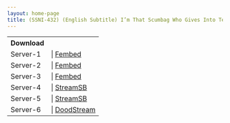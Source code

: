 ```yaml
---
layout: home-page
title: (SSNI-432) (English Subtitle) I’m That Scumbag Who Gives Into Temptation When My Girlfriend’s Busty Little Sister Provokes Me With Her Bra-Less F-Cup Tits. Yua Mikami
---
```


<table><tbody>
<tr>
<th>Download</th>
</tr>
<tr>
<td>Server-1</td>
<td>| <a href="https://javpoll.com/f/mgrr1f50n5r-rl7" target="_blank">Fembed</a></td>
</tr>
<tr>
<td>Server-2</td>
<td>| <a href="https://watchjavnow.xyz/f/ygj4wse86lp-8ml" target="_blank">Fembed</a></td>
</tr>
<tr>
<td>Server-3</td>
<td>| <a href="https://javhdfree.icu/f/d-yx4uxzygznp84" target="_blank">Fembed</a></td>
</tr>
<tr>
<td>Server-4</td>
<td>| <a href="https://sbfull.com/d/4y6dbdoz97mq.html" target="_blank">StreamSB</a></td>
</tr>
<tr>
<td>Server-5</td>
<td>| <a href="https://javside.com/d/o5e2821u25np.html" target="_blank">StreamSB</a></td>
</tr>
<tr>
<td>Server-6</td>
<td>| <a href="https://dood.pm/d/yemzex6ndzs1%20" target="_blank">DoodStream</a></td>
</tr>
</tbody></table>
